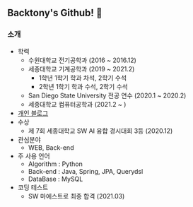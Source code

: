 ## Backtony's Github! 👋

### 소개
+ 학력
  - 수원대학교 전기공학과 (2016 ~ 2016.12)
  - 세종대학교 기계공학과 (2019 ~ 2021.2)  
    - 1학년 1학기 학과 차석, 2학기 수석
    - 2학년 1학기 학과 수석, 2학기 수석  
  - San Diego State University 전공 연수 (2020.1 ~ 2020.2)  
  - 세종대학교 컴퓨터공학과 (2021.2 ~ )
+ [개인 블로그](https://backtony.github.io/)
+ 수상  
  - 제 7회 세종대학교 SW AI 융합 경시대회 3등 (2020.12)
+ 관심분야
  - WEB, Back-end
+ 주 사용 언어
  - Algorithm : Python
  - Back-end : Java, Spring, JPA, Querydsl
  - DataBase : MySQL
+ 코딩 테스트
  - SW 마에스트로 최종 합격 (2021.03)
